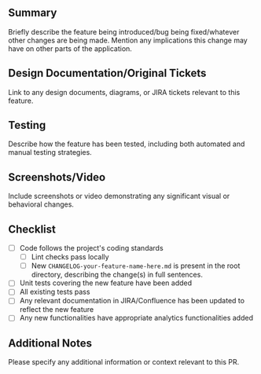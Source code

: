 ## Summary

Briefly describe the feature being introduced/bug being fixed/whatever other changes are being made. Mention any implications this change may have on other parts of the application.

## Design Documentation/Original Tickets

Link to any design documents, diagrams, or JIRA tickets relevant to this feature.

## Testing

Describe how the feature has been tested, including both automated and manual testing strategies.

## Screenshots/Video

Include screenshots or video demonstrating any significant visual or behavioral changes.

## Checklist

- [ ] Code follows the project's coding standards
  - [ ] Lint checks pass locally
  - [ ] New `CHANGELOG-your-feature-name-here.md` is present in the root directory, describing the change(s) in full sentences.
- [ ] Unit tests covering the new feature have been added
- [ ] All existing tests pass
- [ ] Any relevant documentation in JIRA/Confluence has been updated to reflect the new feature
- [ ] Any new functionalities have appropriate analytics functionalities added

## Additional Notes

Please specify any additional information or context relevant to this PR.

